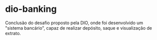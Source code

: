 # dio-banking

Conclusão do desafio proposto pela DIO, onde foi desenvolvido um "sistema bancário", capaz de realizar depósito, saque e visualização de extrato.
